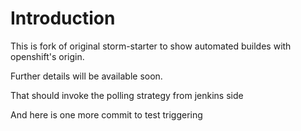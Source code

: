# Introduction

This is fork of original storm-starter to show automated buildes with openshift's origin.

Further details will be available soon.

That should invoke the polling strategy from jenkins side

And here is one more commit to test triggering
